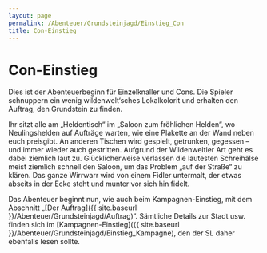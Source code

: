 ```yaml
---
layout: page
permalink: /Abenteuer/Grundsteinjagd/Einstieg_Con
title: Con-Einstieg
---
```


# Con-Einstieg

<p class="artikel">Dies ist der Abenteuerbeginn für Einzelknaller und Cons. Die Spieler schnuppern ein wenig wildenwelt&lsquo;sches Lokalkolorit und erhalten den Auftrag, den Grundstein zu finden.</p>

<p class="zitat">Ihr sitzt alle am &bdquo;Heldentisch&ldquo; im &bdquo;Saloon zum fröhlichen Helden&ldquo;, wo Neulingshelden auf Aufträge warten, wie eine Plakette an der Wand neben euch preisgibt. An anderen Tischen wird gespielt, getrunken, gegessen &ndash; und immer wieder auch gestritten. Aufgrund der Wildenweltler Art geht es dabei ziemlich laut zu. Glücklicherweise verlassen die lautesten Schreihälse meist ziemlich schnell den Saloon, um das Problem &bdquo;auf der Straße&ldquo; zu klären. Das ganze Wirrwarr wird von einem Fidler untermalt, der etwas abseits in der Ecke steht und munter vor sich hin fidelt.</p>

Das Abenteuer beginnt nun, wie auch beim Kampagnen-Einstieg, mit dem Abschnitt &bdquo;[Der Auftrag]({{ site.baseurl }}/Abenteuer/Grundsteinjagd/Auftrag)&ldquo;. Sämtliche Details zur Stadt usw. finden sich im [Kampagnen-Einstieg]({{ site.baseurl }}/Abenteuer/Grundsteinjagd/Einstieg_Kampagne), den der SL daher ebenfalls lesen sollte.
